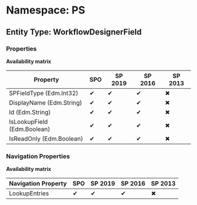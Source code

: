 # Namespace: PS
## Entity Type: WorkflowDesignerField

### Properties

**Availability matrix**

Property | SPO | SP 2019 | SP 2016 | SP 2013
----------|-----|---------|---------|--------
SPFieldType (Edm.Int32) | ✔ | ✔ | ✔ | ✖
DisplayName (Edm.String) | ✔ | ✔ | ✔ | ✖
Id (Edm.String) | ✔ | ✔ | ✔ | ✖
IsLookupField (Edm.Boolean) | ✔ | ✔ | ✔ | ✖
IsReadOnly (Edm.Boolean) | ✔ | ✔ | ✔ | ✖

### Navigation Properties

**Availability matrix**

Navigation Property | SPO | SP 2019 | SP 2016 | SP 2013
----------|-----|---------|---------|--------
LookupEntries | ✔ | ✔ | ✔ | ✖
